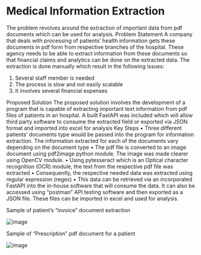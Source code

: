 # Medical Information Extraction 

The problem revolves around the extraction of important data from pdf documents which can be used for analysis.
Problem Statement
A company that deals with processing of patients’ health information gets these documents in pdf form from respective branches of the hospital. These agency needs to be able to extract information from these documents so that financial claims and analytics can be done on the extracted data. The extraction is done manually which result in the following issues:
1)	Several staff member is needed
2)	The process is slow and not easily scalable
3)	It involves several financial expenses

Proposed Solution
The proposed solution involves the development of a program that is capable of extracting important text information from pdf files of patients in an hospital. A built FastAPI was included which will allow third party software to consume the extracted field or exported via JSON format and imported into excel for analysis
Key Steps
•	Three different patients’ documents type would be passed into the program for information extraction. The information extracted for each of the documents vary depending on the document type
•	The pdf file is converted to an image document using pdf2image python module. The image was made clearer using OpenCV module.
•	Using pytesseract which is an Optical character recognition (OCR) module, the text from the respective pdf file was extracted 
•	Consequently, the respective needed data was extracted using regular expression (regex)
•	This data can be retrieved via an incorporated FastAPI into the in-house software that will consume the data. It can also be accessed using “postman” API testing software and then exported as a JSON file. These files can be imported in excel and used for analysis.






Sample of patient’s “invoice” document extraction
 
![image](https://user-images.githubusercontent.com/71553115/194100600-e136a4f2-192f-4727-91bd-4cb46f985264.png)










Sample of “Prescription” pdf document for a patient
 
![image](https://user-images.githubusercontent.com/71553115/194100731-d1c17df9-5ae0-4ca7-862b-e43e8acd9cef.png)

